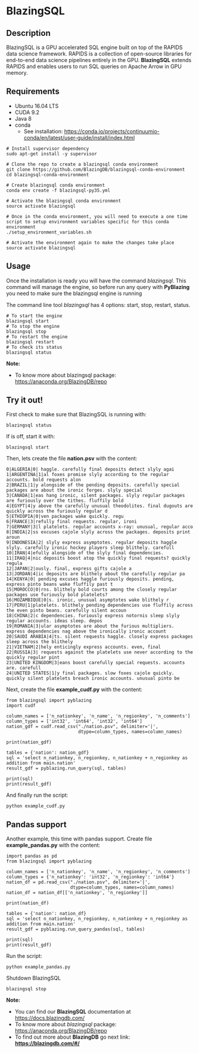 # BlazingSQL
## Description
BlazingSQL is a GPU accelerated SQL engine built on top of the RAPIDS data science framework. RAPIDS is a collection of open-source libraries for end-to-end data science pipelines entirely in the GPU. **BlazingSQL** extends RAPIDS and enables users to run SQL queries on Apache Arrow in GPU memory.

## Requirements

- Ubuntu 16.04 LTS
- CUDA 9.2
- Java 8
- conda
  - See installation:  https://conda.io/projects/continuumio-conda/en/latest/user-guide/install/index.html 

```shell-script
# Install supervisor dependency
sudo apt-get install -y supervisor

# Clone the repo to create a blazingsql conda environment
git clone https://github.com/BlazingDB/blazingsql-conda-environment
cd blazingsql-conda-environment

# Create blazingsql conda environment
conda env create -f blazingsql-py35.yml
 
# Activate the blazingsql conda environment
source activate blazingsql

# Once in the conda environment, you will need to execute a one time script to setup environment variables specific for this conda environment
./setup_environment_variables.sh

# Activate the environment again to make the changes take place
source activate blazingsql
```

## Usage

Once the installation is ready you will have the command *blazingsql*. This command will manage the engine, so before run any query with **PyBlazing** you need to make sure the blazingsql engine is running

The command line tool *blazingsql* has 4 options: start, stop, restart, status. 

```shell-script
# To start the engine
blazingsql start
# To stop the engine
blazingsql stop
# To restart the engine
blazingsql restart
# To check its status
blazingsql status
```

**Note:**
- To know more about blazingsql package: https://anaconda.org/BlazingDB/repo


## Try it out!

First check to make sure that BlazingSQL is running with:
```shell-script
blazingsql status
```
If is off, start it with:
```shell-script
blazingsql start
```

Then, lets create the file **nation.psv** with the content:
```shell-script
0|ALGERIA|0| haggle. carefully final deposits detect slyly agai
1|ARGENTINA|1|al foxes promise slyly according to the regular accounts. bold requests alon
2|BRAZIL|1|y alongside of the pending deposits. carefully special packages are about the ironic forges. slyly special
3|CANADA|1|eas hang ironic, silent packages. slyly regular packages are furiously over the tithes. fluffily bold
4|EGYPT|4|y above the carefully unusual theodolites. final dugouts are quickly across the furiously regular d
5|ETHIOPIA|0|ven packages wake quickly. regu
6|FRANCE|3|refully final requests. regular, ironi
7|GERMANY|3|l platelets. regular accounts x-ray: unusual, regular acco
8|INDIA|2|ss excuses cajole slyly across the packages. deposits print aroun
9|INDONESIA|2| slyly express asymptotes. regular deposits haggle slyly. carefully ironic hockey players sleep blithely. carefull
10|IRAN|4|efully alongside of the slyly final dependencies.
11|IRAQ|4|nic deposits boost atop the quickly final requests? quickly regula
12|JAPAN|2|ously. final, express gifts cajole a
13|JORDAN|4|ic deposits are blithely about the carefully regular pa
14|KENYA|0| pending excuses haggle furiously deposits. pending, express pinto beans wake fluffily past t
15|MOROCCO|0|rns. blithely bold courts among the closely regular packages use furiously bold platelets?
16|MOZAMBIQUE|0|s. ironic, unusual asymptotes wake blithely r
17|PERU|1|platelets. blithely pending dependencies use fluffily across the even pinto beans. carefully silent accoun
18|CHINA|2|c dependencies. furiously express notornis sleep slyly regular accounts. ideas sleep. depos
19|ROMANIA|3|ular asymptotes are about the furious multipliers. express dependencies nag above the ironically ironic account
20|SAUDI ARABIA|4|ts. silent requests haggle. closely express packages sleep across the blithely
21|VIETNAM|2|hely enticingly express accounts. even, final
22|RUSSIA|3| requests against the platelets use never according to the quickly regular pint
23|UNITED KINGDOM|3|eans boost carefully special requests. accounts are. carefull
24|UNITED STATES|1|y final packages. slow foxes cajole quickly. quickly silent platelets breach ironic accounts. unusual pinto be
```

Next, create the file __example_cudf.py__ with the content:
```shell-script
from blazingsql import pyblazing
import cudf
 
column_names = ['n_nationkey', 'n_name', 'n_regionkey', 'n_comments']
column_types = ['int32', 'int64', 'int32', 'int64']
nation_gdf = cudf.read_csv("./nation.psv", delimiter='|',
                           dtype=column_types, names=column_names)
 
print(nation_gdf)
 
tables = {'nation': nation_gdf}
sql = 'select n_nationkey, n_regionkey, n_nationkey + n_regionkey as addition from main.nation'
result_gdf = pyblazing.run_query(sql, tables)
 
print(sql)
print(result_gdf)
```
And finally run the script:
```shell-script
python example_cudf.py
```

## Pandas support
Another example, this time with pandas support. Create file __example_pandas.py__ with the content:

```shell-script
import pandas as pd
from blazingsql import pyblazing
 
column_names = ['n_nationkey', 'n_name', 'n_regionkey', 'n_comments']
column_types = {'n_nationkey': 'int32', 'n_regionkey': 'int64'}
nation_df = pd.read_csv("./nation.psv", delimiter='|',
                        dtype=column_types, names=column_names)
nation_df = nation_df[['n_nationkey', 'n_regionkey']]
 
print(nation_df)
 
tables = {'nation': nation_df}
sql = 'select n_nationkey, n_regionkey, n_nationkey + n_regionkey as addition from main.nation'
result_gdf = pyblazing.run_query_pandas(sql, tables)
 
print(sql)
print(result_gdf)
```

Run the script:
```shell-script
python example_pandas.py
```

Shutdown BlazingSQL
```shell-script
blazingsql stop
```

**Note:**
- You can find our **BlazingSQL** documentation at https://docs.blazingdb.com/
- To know more about *blazingsql* package: https://anaconda.org/BlazingDB/repo
- To find  out more about **BlazingDB** go next link: **https://blazingdb.com/#/**





